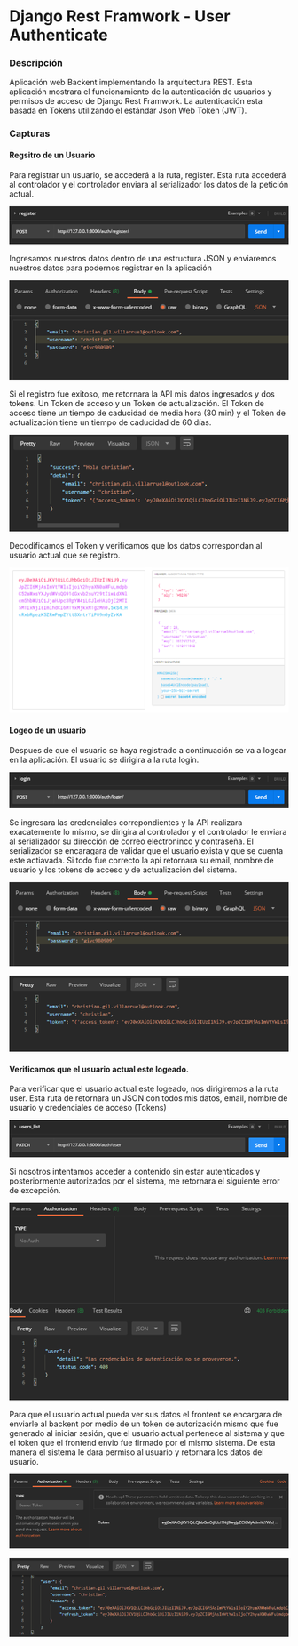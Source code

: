 # Django Rest Framwork - User Authenticate

### Descripción

Aplicación web Backent implementando la arquitectura REST. Esta aplicación mostrara el funcionamiento de la autenticación de usuarios y permisos de acceso de Django Rest Framwork. La autenticación esta basada en Tokens utilizando el estándar Json Web Token (JWT).

### Capturas

#### Regsitro de un Usuario
Para registrar un usuario, se accederá a la ruta, register.
Esta ruta accederá al controlador y el controlador enviara al serializador los datos de la petición actual. 

![This is a alt text.](/capturas/rutaRegister.png "This is a sample image.")

Ingresamos nuestros datos dentro de una estructura JSON y enviaremos nuestros datos para podernos registrar en la aplicación

![This is a alt text.](/capturas/jsonRegister.png "This is a sample image.")

Si el registro fue exitoso, me retornara la API mis datos ingresados y dos tokens.
Un Token de acceso y un Token de actualización.
El Token de acceso tiene un tiempo de caducidad de media hora (30 min) y el Token de actualización tiene un tiempo de caducidad de 60 días.

![This is a alt text.](/capturas/registroExitoso.png "This is a sample image.")

Decodificamos el Token y verificamos que los datos correspondan al usuario actual que se registro.

![This is a alt text.](/capturas/decodificacionToken.png "This is a sample image.")


#### Logeo de un usuario

Despues de que el usuario se haya registrado a continuación se va a logear en la aplicación.
El usuario se dirigira a la ruta login.

![This is a alt text.](/capturas/rutaLogin.png "This is a sample image.")

Se ingresara las credenciales correpondientes y la API realizara exacatemente lo mismo, se dirigira al controlador y el controlador le enviara al serializador 
su dirección de correo electroninco y contraseña. El serializador se encaragara de validar que el usuario exista y que se cuenta este actiavada. 
Si todo fue correcto la api retornara su email, nombre de usuario y los tokens de acceso y de actualización del sistema.

![This is a alt text.](/capturas/jsonLogin.png "This is a sample image.")

![This is a alt text.](/capturas/loginExitoso.png "This is a sample image.")

#### Verificamos que el usuario actual este logeado.

Para verificar que el usuario actual este logeado, nos dirigiremos a la ruta user. Esta ruta de retornara un JSON con todos mis datos, email, nombre de usuario
y credenciales de acceso (Tokens)

![This is a alt text.](/capturas/detallaUsuario.png "This is a sample image.")

Si nosotros intentamos acceder a contenido sin estar autenticados y posteriormente autorizados por el sistema, me retornara el siguiente error de excepción.

![This is a alt text.](/capturas/accesoDenegado.png "This is a sample image.")

Para que el usuario actual pueda ver sus datos el frontent se encargara de enviarle al backent por medio de un token de autorización mismo que fue generado al iniciar sesión, que el usuario actual pertenece al sistema y que el token que el frontend envio fue firmado por el mismo sistema. De esta manera el sistema le dara permiso al usuario y retornara los datos del usuario. 

![This is a alt text.](/capturas/authorizationBearer.png "This is a sample image.")

![This is a alt text.](/capturas/authorizationExitosa.png "This is a sample image.")




